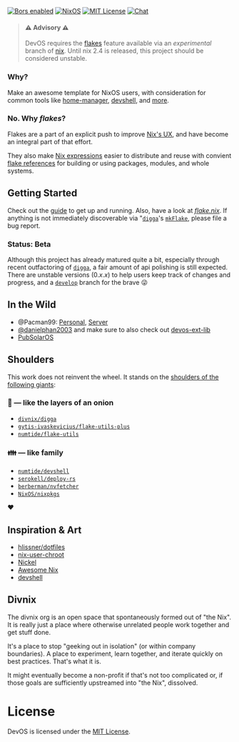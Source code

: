 [![Bors enabled](https://bors.tech/images/badge_small.svg)](https://app.bors.tech/repositories/42361)
[![NixOS](https://img.shields.io/badge/NixOS-unstable-blue.svg?style=flat&logo=NixOS&logoColor=white)](https://nixos.org)
[![MIT License](https://img.shields.io/github/license/divnix/devos)][mit]
[![Chat](https://img.shields.io/matrix/devos:nixos.org.svg?label=%23devos%3Anixos.org&logo=matrix&server_fqdn=matrix.org)][matrix]

> #### ⚠ Advisory ⚠
> DevOS requires the [flakes][flakes] feature available via an _experimental_
> branch of [nix][nix]. Until nix 2.4 is released, this project
> should be considered unstable.

### Why?
Make an awesome template for NixOS users, with consideration for common tools like [home-manager][home-manager],
[devshell][devshell], and [more](./doc/integrations).

### No. Why _flakes_?
Flakes are a part of an explicit push to improve [Nix's UX](https://github.com/NixOS/nix/blob/master/doc/manual/src/contributing/cli-guideline.md), and have become an integral part of that effort. 

They also make [Nix expressions](https://nixos.org/manual/nix/unstable/expressions/expression-syntax.html) easier to distribute and reuse with convient [flake references](https://github.com/NixOS/nix/blob/master/src/nix/flake.md#flake-references) for building or using packages, modules, and whole systems.

## Getting Started
Check out the [guide](https://devos.divnix.com/start) to get up and running.
Also, have a look at [_flake.nix_](./flake.nix). If anything is not immediately 
discoverable via "[`digga`][digga]'s [`mkFlake`][mk-flake],
please file a bug report.

### Status: Beta
Although this project has already matured quite a bit, especially through
recent outfactoring of [`digga`][digga], a fair amount of api polishing is still
expected. There are unstable versions (0._x_._x_) to help users keep track
of changes and progress, and a [`develop`](https://github.com/divnix/devos/tree/develop) branch for the brave 😜

## In the Wild
* @Pacman99: [Personal](https://gitlab.com/coffeetables/lower), [Server](https://gitlab.com/coffeetables/myrdd)
* [@danielphan2003](https://github.com/danielphan2003/flk) and make sure to also check out [devos-ext-lib][devos-ext-lib]
* [PubSolarOS](https://git.sr.ht/~b12f/pub-solar-os)

## Shoulders
This work does not reinvent the wheel. It stands on the [shoulders of the
following giants][giants]:

### :onion: &mdash; like the layers of an onion
- [`divnix/digga`][digga]
- [`gytis-ivaskevicius/flake-utils-plus`][fup]
- [`numtide/flake-utils`][fu]

### :family: &mdash; like family
- [`numtide/devshell`][devshell]
- [`serokell/deploy-rs`][deploy]
- [`berberman/nvfetcher`][nvfetcher]
- [`NixOS/nixpkgs`][nixpkgs]

:heart:

## Inspiration & Art
- [hlissner/dotfiles][dotfiles]
- [nix-user-chroot](https://github.com/nix-community/nix-user-chroot)
- [Nickel](https://github.com/tweag/nickel)
- [Awesome Nix](https://github.com/nix-community/awesome-nix)
- [devshell](https://github.com/numtide/devshell)

## Divnix
The divnix org is an open space that spontaneously formed out of "the Nix".
It is really just a place where otherwise unrelated people work
together and get stuff done.

It's a place to stop "geeking out in isolation" (or within company boundaries).
A place to experiment, learn together, and iterate quickly on best practices.
That's what it is.

It might eventually become a non-profit if that's not too complicated or, if those
goals are sufficiently upstreamed into "the Nix", dissolved.

# License
DevOS is licensed under the [MIT License][mit].

[community]: https://github.com/divnix/devos/tree/community
[core]: https://github.com/divnix/devos
[deploy]: https://github.com/serokell/deploy-rs
[devshell]: https://github.com/numtide/devshell
[digga]: https://github.com/divnix/digga
[dotfiles]: https://github.com/hlissner/dotfiles
[flake-doc]: https://github.com/NixOS/nix/blob/master/src/nix/flake.md
[flakes]: https://nixos.wiki/wiki/Flakes
[fu]: https://github.com/numtide/flake-utils
[fup]: https://github.com/gytis-ivaskevicius/flake-utils-plus
[giants]: https://en.wikipedia.org/wiki/Standing_on_the_shoulders_of_giants
[home-manager]: https://nix-community.github.io/home-manager
[mit]: https://mit-license.org
[mk-flake]: https://github.com/divnix/digga/tree/main/src/mkFlake
[nix]: https://nixos.org/manual/nix/stable
[nixos]: https://nixos.org/manual/nixos/stable
[nixpkgs]: https://github.com/NixOS/nixpkgs
[nvfetcher]: https://github.com/berberman/nvfetcher
[please]: https://github.com/nrdxp/devos/tree/nrd
[matrix]: https://matrix.to/#/#devos:nixos.org
[devos-ext-lib]: https://github.com/divnix/devos-ext-lib
